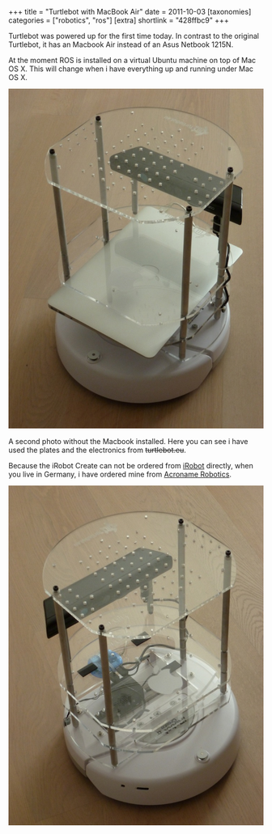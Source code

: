 +++
title = "Turtlebot with MacBook Air"
date = 2011-10-03
[taxonomies]
categories = ["robotics", "ros"]
[extra]
shortlink = "428ffbc9"
+++

Turtlebot was powered up for the first time today. In contrast to the original Turtlebot, it has an Macbook Air instead of an Asus Netbook 1215N.

At the moment ROS is installed on a virtual Ubuntu machine on top of Mac OS X. This will change when i have everything up and running under Mac OS X.

<!-- more -->

![Turtlebot](turtlebot_1.jpg)

A second photo without the Macbook installed. Here you can see i have used the plates and the electronics from <s>turtlebot.eu</s>.

Because the iRobot Create can not be ordered from [iRobot](http://www.irobot.com/de) directly, when you live in Germany, i have ordered mine
from [Acroname Robotics](https://www.acroname.com).

![Turtlebot](turtlebot_2.jpg)
